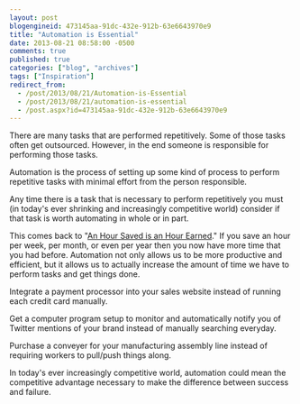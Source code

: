```yaml
---
layout: post
blogengineid: 473145aa-91dc-432e-912b-63e6643970e9
title: "Automation is Essential"
date: 2013-08-21 08:58:00 -0500
comments: true
published: true
categories: ["blog", "archives"]
tags: ["Inspiration"]
redirect_from: 
  - /post/2013/08/21/Automation-is-Essential
  - /post/2013/08/21/automation-is-essential
  - /post.aspx?id=473145aa-91dc-432e-912b-63e6643970e9
---
```

<!-- more -->
<p>There are many tasks that are performed repetitively. Some of those tasks often get outsourced. However, in the end someone is responsible for performing those tasks.</p>
<p>Automation is the process of setting up some kind of process to perform repetitive tasks with minimal effort from the person responsible.</p>
<p>Any time there is a task that is necessary to perform repetitively you must (in today's ever shrinking and increasingly competitive world) consider if that task is worth automating in whole or in part.</p>
<p>This comes back to "<a title="An Hour Saved is an Hour Earned" href="/post/2013/08/04/An-Hour-Saved-is-an-Hour-Earned">An Hour Saved is an Hour Earned</a>." If you save an hour per week, per month, or even per year then you now have more time that you had before. Automation not only allows us to be more productive and efficient, but it allows us to actually increase the amount of time we have to perform tasks and get things done.</p>
<p>Integrate a payment processor into your sales website instead of running each credit card manually.</p>
<p>Get a computer program setup to monitor and automatically notify you of Twitter mentions of your brand instead of manually searching everyday.</p>
<p>Purchase a conveyer for your manufacturing assembly line instead of requiring workers to pull/push things along.</p>
<p>In today's ever increasingly competitive world, automation could mean the competitive advantage necessary to make the difference between success and failure.</p>
